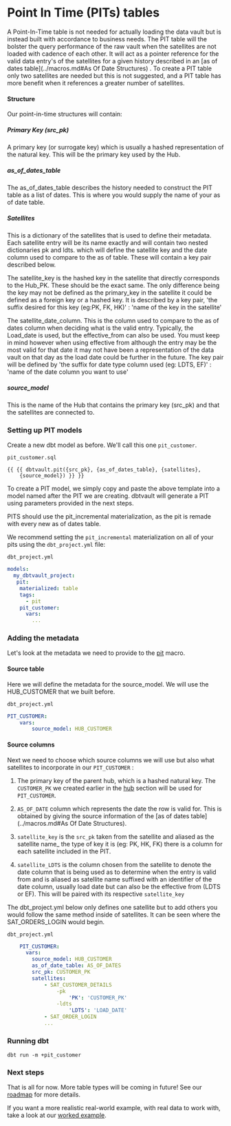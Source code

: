# Point In Time (PITs) tables

A Point-In-Time table is not needed for actually loading the data vault but is instead built with accordance to business needs.
The PIT table will the bolster the query performance of the raw vault when the satellites are not loaded with cadence of each other.
It will act as a pointer reference for the valid data entry's of the satellites for a given history described in an 
[as of dates table](../macros.md#As Of Date Structures) . To create a PIT table only two satellites are needed but this is not suggested, and a PIT table has more 
benefit when it references a greater number of satellites. 

#### Structure

Our point-in-time structures will contain:

##### Primary Key (src_pk)
A primary key (or surrogate key) which is usually a hashed representation of the natural key. This will be the primary key used
by the Hub.

##### as_of_dates_table 
The as_of_dates_table describes the history needed to construct the PIT table as a list of dates. This is where you would 
supply the name of your as of date table.

##### Satellites
This is a dictionary of the satellites that is used to define their metadata. Each satellite entry will be its name exactly and will contain
two nested dictionaries pk and ldts. which will define the satellite key and the date column used to compare to the as of table. 
These will contain a key pair described below.

The satellite_key is the hashed key in the satellite that directly corresponds to the Hub_PK. These should be the exact same.
The only difference being the key may not be defined as the primary_key in the satellite it could be defined as a foreign key
or a hashed key. It is described by a key pair, 'the suffix desired for this key (eg:PK, FK, HK)' : 'name of the key in the satellite'

The satellite_date_column. This is the column used to compare to the as of dates column when deciding what is the valid entry.
Typically, the Load_date is used, but the effective_from can also be used. You must keep in mind however when using effective from
although the entry may be the most valid for that date it may not have been a representation of the data vault on that day as the load date could be
further in the future. The key pair will be defined by 'the suffix for date type column used (eg: LDTS, EF)' : 'name of the date column you want to use'

##### source_model
This is the name of the Hub that contains the primary key (src_pk) and that the satellites are connected to. 


### Setting up PIT models

Create a new dbt model as before. We'll call this one `pit_customer`. 

`pit_customer.sql`
```jinja
{{ {{ dbtvault.pit({src_pk}, {as_of_dates_table}, {satellites}, 
    {source_model}) }} }}
```

To create a PIT model, we simply copy and paste the above template into a model named after the PIT we
are creating. dbtvault will generate a PIT using parameters provided in the next steps.

PITS should use the pit_incremental materialization, as the pit is remade with every new as of dates table. 

We recommend setting the `pit_incremental` materialization on all of your pits using the `dbt_project.yml` file:

`dbt_project.yml`
```yaml
models:
  my_dbtvault_project:
   pit:
    materialized: table
    tags:
      - pit
    pit_customer:
      vars:
        ...
```

### Adding the metadata

Let's look at the metadata we need to provide to the [pit](../macros.md#pit) macro.

#### Source table
Here we will define the metadata for the source_model. We will use the HUB_CUSTOMER that we built before.

`dbt_project.yml`
```yaml
PIT_CUSTOMER:
    vars:
        source_model: HUB_CUSTOMER
```
#### Source columns

Next we need to choose which  source columns we will use but also what satellites to incorporate in our `PIT_CUSTOMER` :

1. The primary key of the parent hub,  which is a hashed natural key. 
The `CUSTOMER_PK` we created earlier in the [hub](tut_hubs.md) section will be used for `PIT_CUSTOMER`.

2. `AS_OF_DATE` column which represents the date the row is valid for. This is obtained by giving the source information of the [as of dates table](../macros.md#As Of Date Structures).

3. `satellite_key` is the `src_pk` taken from the satellite and aliased as  the satellite name_ the type of key it is (eg: PK, HK, FK)
there is a column for each satellite included in the PIT.

4. `satellite_LDTS` is the column chosen from the satellite to denote the date column that is being used as to determine when the entry is
valid from and is aliased as satellite name suffixed with an identifier of the date column, usually load date but can also be the effective from (LDTS or EF). This will be paired 
with  its respective `satellite_key` 
   
The dbt_project.yml below only defines one satellite but to add others you would follow the same method inside of satellites.
It can be seen where the SAT_ORDERS_LOGIN would begin.

`dbt_project.yml`
```yaml hl_lines="5 6 7 8 9 10 11 12"
    PIT_CUSTOMER:
      vars:
        source_model: HUB_CUSTOMER
        as_of_date_table: AS_OF_DATES
        src_pk: CUSTOMER_PK
        satellites: 
            - SAT_CUSTOMER_DETAILS
                -pk
                    'PK': 'CUSTOMER_PK'
                -ldts
                    'LDTS': 'LOAD_DATE'
            - SAT_ORDER_LOGIN
            ...
```

### Running dbt

`dbt run -m +pit_customer`

### Next steps

That is all for now. More table types will be coming in future! See our [roadmap](../roadmap.md) for more details.

If you want a more realistic real-world example, with real data to work with, take a look at our [worked example](../worked_example/we_worked_example.md).